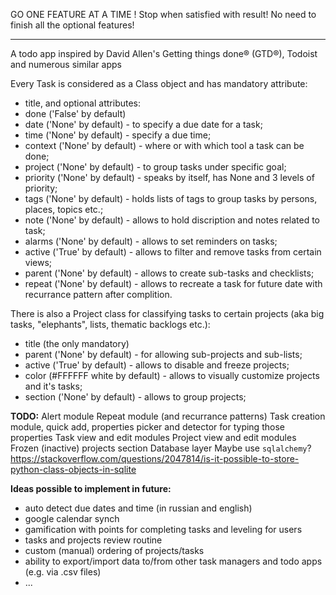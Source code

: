 GO ONE FEATURE AT A TIME !
Stop when satisfied with result!
No need to finish all the optional features!
______________________________________________________

A todo app inspired by David Allen's Getting things done® (GTD®), Todoist and numerous similar apps

Every Task is considered as a Class object and has mandatory attribute:
- title,
and optional attributes:
- done ('False' by default)
- date ('None' by default) - to specify a due date for a task;
- time ('None' by default) - specify a due time;
- context ('None' by default) - where or with which tool a task can be done;
- project ('None' by default) - to group tasks under specific goal;
- priority ('None' by default) - speaks by itself, has None and 3 levels of priority;
- tags ('None' by default) - holds lists of tags to group tasks by persons, places, topics etc.;
- note ('None' by default) - allows to hold discription and notes related to task;
- alarms ('None' by default) - allows to set reminders on tasks;
- active ('True' by default) - allows to filter and remove tasks from certain views;
- parent ('None' by default) - allows to create sub-tasks and checklists;
- repeat ('None' by default) - allows to recreate a task for future date with recurrance pattern after complition.

There is also a Project class for classifying tasks to certain projects (aka big tasks, "elephants", lists, thematic backlogs etc.):
- title (the only mandatory)
- parent ('None' by default) - for allowing sub-projects and sub-lists;
- active ('True' by default) - allows to disable and freeze projects;
- color (#FFFFFF white by default) - allows to visually customize projects and it's tasks;
- section ('None' by default) - allows to group projects;

**TODO:**
Alert module
Repeat module (and recurrance patterns)
Task creation module, quick add, properties picker and detector for typing those properties
Task view and edit modules
Project view and edit modules
    Frozen (inactive) projects section
Database layer
    Maybe use `sqlalchemy`? https://stackoverflow.com/questions/2047814/is-it-possible-to-store-python-class-objects-in-sqlite


**Ideas possible to implement in future:**
- auto detect due dates and time (in russian and english)
- google calendar synch
- gamification with points for completing tasks and leveling for users
- tasks and projects review routine
- custom (manual) ordering of projects/tasks
- ability to export/import data to/from other task managers and todo apps (e.g. via .csv files)
- ...